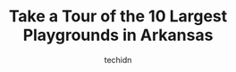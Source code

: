 ---
layout: ampstory
image: https://i0.wp.com/paketmu.com/wp-content/uploads/2023/06/war-memorial-park-natural-play-area-and-pavilion-0-in-arkansas-1686370282.jpeg?resize=640,853
author: techidn
featured: false
description: Explore the diverse Playground scene in Arkansas, home to an incredible selection of 10 establishments catering to every taste. Whether youre in search of iconic favorites or undiscovered t
title: Take a Tour of the 10 Largest Playgrounds in Arkansas
cover:
   title: Take a Tour of the 10 Largest Playgrounds in Arkansas
   subtitle: RICKPATE
   background: https://paketmu.com/wp-content/uploads/2023/06/war-memorial-park-natural-play-area-and-pavilion-0-in-arkansas-1686370282.jpeg

pages: 
 - layout: thirds
   top: <h1>#1 Laurel Park</h1>
   bottom: "<p>Great new playground! My 4 year old daughter didnt want to leave. She really enjoyed playing with the musical pieces. I was little disappointed that the mallets for the </p>"
   background: https://paketmu.com/wp-content/uploads/2023/06/war-memorial-park-natural-play-area-and-pavilion-1-in-arkansas-1686370283.jpeg
   backgroundblur: true
 - layout: thirds
   top: <h1>#2 Tyndall Park</h1>
   bottom: "<p>Awesome park! It has pretty much any activity you could ask for. The kids LOVED the playground with the zip line. The Jr Disc Golf course was so much fun and more challen</p>"
   background: https://paketmu.com/wp-content/uploads/2023/06/war-memorial-park-natural-play-area-and-pavilion-2-in-arkansas-1686370284.jpeg
   cta:
      link: https://paketmu.com/take-a-tour-of-the-10-largest-playgrounds-in-arkansas/
      text: Take a Tour of the 10 Largest Playgrounds in Arkansas
 - layout: thirds
   top: <h1>#3 Dave Peel Park</h1>
   bottom: "<p>We loved that this park was shaded, fenced in, had nearby bathrooms and water fountains, and had covered benches. Its also right on the square, so there are plenty of fa</p>"
   background: https://paketmu.com/wp-content/uploads/2023/06/war-memorial-park-natural-play-area-and-pavilion-3-in-arkansas-1686370285.jpeg
   cta:
      link: https://paketmu.com/take-a-tour-of-the-10-largest-playgrounds-in-arkansas/
      text: Take a Tour of the 10 Largest Playgrounds in Arkansas
 - layout: thirds
   top: <h1>#4 Gatling Park</h1>
   bottom: "<p>2325 Tyler St, Conway, AR 72034, United States</p>"
   background: https://images.unsplash.com/photo-1608501821300-4f99e58bba77?ixlib=rb-4.0.3&ixid=MnwxMjA3fDB8MHxwaG90by1wYWdlfHx8fGVufDB8fHx8&auto=format&fit=crop&w=640&h=853&q=80
   cta:
      link: https://paketmu.com/take-a-tour-of-the-10-largest-playgrounds-in-arkansas/
      text: Take a Tour of the 10 Largest Playgrounds in Arkansas
 - layout: thirds
   top: <h1>#5 War Memorial Park Natural Play Area and Pavilion</h1>
   bottom: "<p>Little Rock, AR 72205, United States</p>"
   background: https://images.unsplash.com/photo-1553949345-eb786bb3f7ba?ixlib=rb-4.0.3&ixid=MnwxMjA3fDB8MHxwaG90by1wYWdlfHx8fGVufDB8fHx8&auto=format&fit=crop&w=640&h=853&q=80
   cta:
      link: https://paketmu.com/take-a-tour-of-the-10-largest-playgrounds-in-arkansas/
      text: Take a Tour of the 10 Largest Playgrounds in Arkansas
 - layout: thirds
   top: <h1>#6 Mulberry City Park</h1>
   bottom: "<p>453 US-64, Mulberry, AR 72947, United States</p>"
   background: https://images.unsplash.com/photo-1595364397663-fca4f075d796?ixlib=rb-4.0.3&ixid=MnwxMjA3fDB8MHxwaG90by1wYWdlfHx8fGVufDB8fHx8&auto=format&fit=crop&w=640&h=853&q=80
   cta:
      link: https://paketmu.com/take-a-tour-of-the-10-largest-playgrounds-in-arkansas/
      text: Take a Tour of the 10 Largest Playgrounds in Arkansas
 - layout: thirds
   top: <h1>#7 Rotary Park Playground</h1>
   bottom: "<p>1 Rotary Way, Jonesboro, AR 72404, United States</p>"
   background: https://images.unsplash.com/photo-1484589065579-248aad0d8b13?ixlib=rb-4.0.3&ixid=MnwxMjA3fDB8MHxwaG90by1wYWdlfHx8fGVufDB8fHx8&auto=format&fit=crop&w=640&h=853&q=80
   cta:
      link: https://paketmu.com/take-a-tour-of-the-10-largest-playgrounds-in-arkansas/
      text: Take a Tour of the 10 Largest Playgrounds in Arkansas
 - layout: thirds
   middle: Continue reading...
   background: https://images.unsplash.com/photo-1515405295579-ba7b45403062?ixlib=rb-4.0.3&ixid=MnwxMjA3fDB8MHxwaG90by1wYWdlfHx8fGVufDB8fHx8&auto=format&fit=crop&w=640&h=853&q=80
   cta:
      link: https://paketmu.com/take-a-tour-of-the-10-largest-playgrounds-in-arkansas/
      text: Take a Tour of the 10 Largest Playgrounds in Arkansas
      
---